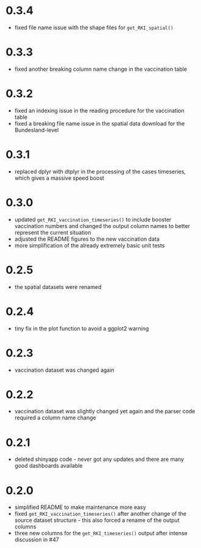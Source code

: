 # 0.3.4

- fixed file name issue with the shape files for `get_RKI_spatial()`

# 0.3.3

- fixed another breaking column name change in the vaccination table

# 0.3.2

- fixed an indexing issue in the reading procedure for the vaccination table
- fixed a breaking file name issue in the spatial data download for the Bundesland-level

# 0.3.1

- replaced dplyr with dtplyr in the processing of the cases timeseries, which gives a massive speed boost

# 0.3.0

- updated `get_RKI_vaccination_timeseries()` to include booster vaccination numbers and changed the output column names to better represent the current situation
- adjusted the README figures to the new vaccination data
- more simplification of the already extremely basic unit tests

# 0.2.5

- the spatial datasets were renamed

# 0.2.4

- tiny fix in the plot function to avoid a ggplot2 warning

# 0.2.3

- vaccination dataset was changed again

# 0.2.2

- vaccination dataset was slightly changed yet again and the parser code required a column name change

# 0.2.1

- deleted shinyapp code - never got any updates and there are many good dashboards available

# 0.2.0

- simplified README to make maintenance more easy
- fixed `get_RKI_vaccination_timeseries()` after another change of the source dataset structure - this also forced a rename of the output columns
- three new columns for the `get_RKI_timeseries()` output after intense discussion in #47
